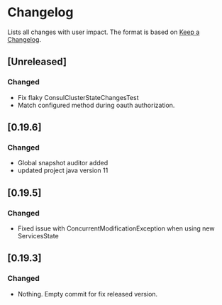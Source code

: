 # Changelog

Lists all changes with user impact.
The format is based on [Keep a Changelog](http://keepachangelog.com/en/1.0.0/).


## [Unreleased]

### Changed
- Fix flaky ConsulClusterStateChangesTest
- Match configured method during oauth authorization.

## [0.19.6]

### Changed
- Global snapshot auditor added
- updated project java version 11

## [0.19.5]
### Changed 
- Fixed issue with ConcurrentModificationException when using new ServicesState

## [0.19.3]
### Changed
- Nothing. Empty commit for fix released version.
